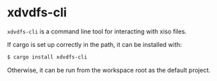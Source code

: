 # xdvdfs-cli

`xdvdfs-cli` is a command line tool for interacting with xiso files.

If cargo is set up correctly in the path, it can be installed with:

```sh
$ cargo install xdvdfs-cli
```

Otherwise, it can be run from the workspace root as the default project.

